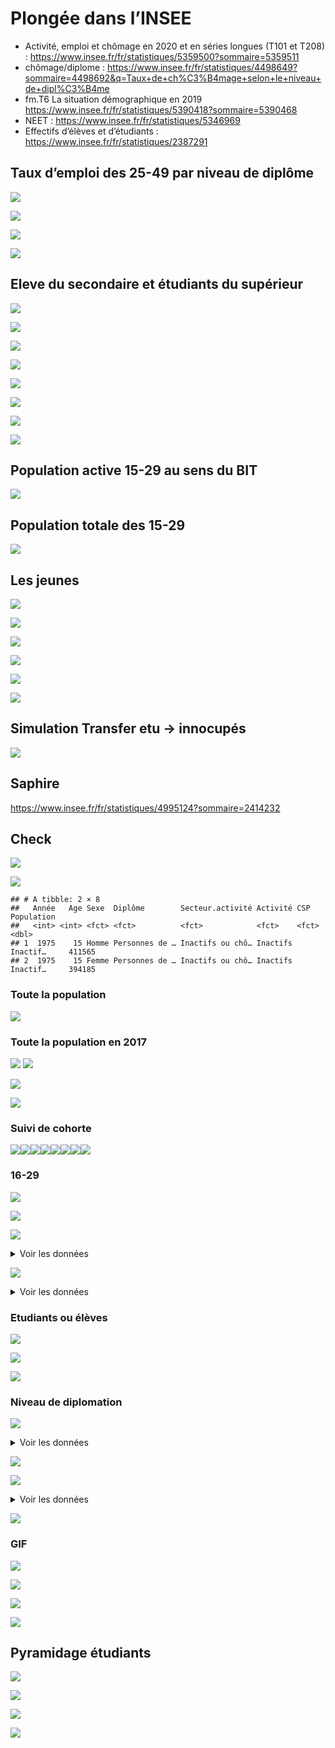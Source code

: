 Plongée dans l’INSEE
================

-   Activité, emploi et chômage en 2020 et en séries longues (T101 et
    T208) :
    <https://www.insee.fr/fr/statistiques/5359500?sommaire=5359511>
-   chômage/diplome :
    <https://www.insee.fr/fr/statistiques/4498649?sommaire=4498692&q=Taux+de+ch%C3%B4mage+selon+le+niveau+de+dipl%C3%B4me>
-   fm.T6 La situation démographique en 2019
    <https://www.insee.fr/fr/statistiques/5390418?sommaire=5390468>
-   NEET : <https://www.insee.fr/fr/statistiques/5346969>
-   Effectifs d’élèves et d’étudiants :
    <https://www.insee.fr/fr/statistiques/2387291>

## Taux d’emploi des 25-49 par niveau de diplôme

![](population_files/figure-gfm/chomage.25.d-1.png)<!-- -->

![](population_files/figure-gfm/chomage.25.d.val100-1.png)<!-- -->

![](population_files/figure-gfm/chomage.15.d-1.png)<!-- -->

![](population_files/figure-gfm/chomage.15.d.val100-1.png)<!-- -->

## Eleve du secondaire et étudiants du supérieur

![](population_files/figure-gfm/eleveetu-1.png)<!-- -->

![](population_files/figure-gfm/eleveetu.val100-1.png)<!-- -->

![](population_files/figure-gfm/pop.etu.sup-1.png)<!-- -->

![](population_files/figure-gfm/pop.etu.sup.val100-1.png)<!-- -->

![](population_files/figure-gfm/pop.etu.sup.val100.hec-1.png)<!-- -->

![](population_files/figure-gfm/pop.etu.sup.val100.hec.2010-1.png)<!-- -->

![](population_files/figure-gfm/pop.etu.app-1.png)<!-- -->

![](population_files/figure-gfm/pop.etu.app.val100-1.png)<!-- -->

## Population active 15-29 au sens du BIT

![](population_files/figure-gfm/bit-1.png)<!-- -->

## Population totale des 15-29

![](population_files/figure-gfm/fm.t6-1.png)<!-- -->

## Les jeunes

![](population_files/figure-gfm/popall-1.png)<!-- -->

![](population_files/figure-gfm/popall.80-1.png)<!-- -->

![](population_files/figure-gfm/popall.80.val100-1.png)<!-- -->

![](population_files/figure-gfm/popall.80.diff-1.png)<!-- -->

![](population_files/figure-gfm/popall.80.stack-1.png)<!-- -->

![](population_files/figure-gfm/popall.80.stack.simple-1.png)<!-- -->

## Simulation Transfer etu -&gt; innocupés

![](population_files/figure-gfm/popall.80.stack.simu-1.png)<!-- -->

## Saphire

<https://www.insee.fr/fr/statistiques/4995124?sommaire=2414232>

## Check

![](population_files/figure-gfm/saphire.check1-1.png)<!-- -->

![](population_files/figure-gfm/saphire.check2-1.png)<!-- -->

    ## # A tibble: 2 × 8
    ##   Année   Age Sexe  Diplôme        Secteur.activité Activité CSP      Population
    ##   <int> <int> <fct> <fct>          <fct>            <fct>    <fct>         <dbl>
    ## 1  1975    15 Homme Personnes de … Inactifs ou chô… Inactifs Inactif…     411565
    ## 2  1975    15 Femme Personnes de … Inactifs ou chô… Inactifs Inactif…     394185

### Toute la population

![](population_files/figure-gfm/saphire.allpop-1.png)<!-- -->

### Toute la population en 2017

![](population_files/figure-gfm/saphire.allpop.2017-1.png)<!-- -->
![](population_files/figure-gfm/saphire.allpop.2017.col-1.png)<!-- -->

![](population_files/figure-gfm/saphire.tout.facet-1.png)<!-- -->

![](population_files/figure-gfm/saphire.tout.facet.2-1.png)<!-- -->

### Suivi de cohorte

![](population_files/figure-gfm/saphire.cohorte-1.png)<!-- -->![](population_files/figure-gfm/saphire.cohorte-2.png)<!-- -->![](population_files/figure-gfm/saphire.cohorte-3.png)<!-- -->![](population_files/figure-gfm/saphire.cohorte-4.png)<!-- -->![](population_files/figure-gfm/saphire.cohorte-5.png)<!-- -->![](population_files/figure-gfm/saphire.cohorte-6.png)<!-- -->![](population_files/figure-gfm/saphire.cohorte-7.png)<!-- -->![](population_files/figure-gfm/saphire.cohorte-8.png)<!-- -->

### 16-29

![](population_files/figure-gfm/saphire.1629.check-1.png)<!-- -->

![](population_files/figure-gfm/saphire.1629-1.png)<!-- -->

![](population_files/figure-gfm/saphire.1629.act-1.png)<!-- -->

<details>
<summary>
Voir les données
</summary>

| Année | Activité               | Population  | Val100 | Différence |
|------:|:-----------------------|:------------|-------:|-----------:|
|  1968 | Actifs ayant un emploi | 5 925 316   |    100 |          0 |
|  1968 | Chômeurs               | 184 720     |    100 |          0 |
|  1968 | Inactifs               | 1 412 564.0 |    100 |          0 |
|  1968 | Inactifs et chômeurs   | 1 597 284   |    100 |          0 |
|  1968 | Étudiants ou élèves    | 1 751 000   |    100 |          0 |
|  1968 | Ensemble               | 9 273 600   |    100 |          0 |
|  1975 | Actifs ayant un emploi | 7 070 060   |    119 |       1145 |
|  1975 | Chômeurs               | 444 030     |    240 |        259 |
|  1975 | Inactifs               | 1 484 995.0 |    105 |         72 |
|  1975 | Inactifs et chômeurs   | 1 929 025   |    121 |        332 |
|  1975 | Étudiants ou élèves    | 2 005 910   |    115 |        255 |
|  1975 | Ensemble               | 11 004 995  |    119 |       1731 |
|  1982 | Actifs ayant un emploi | 6 460 016   |    109 |        535 |
|  1982 | Chômeurs               | 1 096 728   |    594 |        912 |
|  1982 | Inactifs               | 1 061 764.0 |     75 |       -351 |
|  1982 | Inactifs et chômeurs   | 2 158 492   |    135 |        561 |
|  1982 | Étudiants ou élèves    | 2 520 028   |    144 |        769 |
|  1982 | Ensemble               | 11 138 536  |    120 |       1865 |
|  1990 | Actifs ayant un emploi | 6 139 491   |    104 |        214 |
|  1990 | Chômeurs               | 1 228 194   |    665 |       1043 |
|  1990 | Inactifs               | 637 802.0   |     45 |       -775 |
|  1990 | Inactifs et chômeurs   | 1 865 996   |    117 |        269 |
|  1990 | Étudiants ou élèves    | 3 677 947   |    210 |       1927 |
|  1990 | Ensemble               | 11 683 434  |    126 |       2410 |
|  1999 | Actifs ayant un emploi | 5 114 894   |     86 |       -810 |
|  1999 | Chômeurs               | 1 271 810   |    689 |       1087 |
|  1999 | Inactifs               | 529 740.0   |     38 |       -883 |
|  1999 | Inactifs et chômeurs   | 1 801 550   |    113 |        204 |
|  1999 | Étudiants ou élèves    | 3 954 198   |    226 |       2203 |
|  1999 | Ensemble               | 10 870 642  |    117 |       1597 |
|  2007 | Actifs ayant un emploi | 5 421 309   |     91 |       -504 |
|  2007 | Chômeurs               | 1 193 363   |    646 |       1009 |
|  2007 | Inactifs               | 517 018.1   |     37 |       -896 |
|  2007 | Inactifs et chômeurs   | 1 710 381   |    107 |        113 |
|  2007 | Étudiants ou élèves    | 3 486 265   |    199 |       1735 |
|  2007 | Ensemble               | 10 617 955  |    114 |       1344 |
|  2012 | Actifs ayant un emploi | 5 105 583   |     86 |       -820 |
|  2012 | Chômeurs               | 1 462 360   |    792 |       1278 |
|  2012 | Inactifs               | 528 485.6   |     37 |       -884 |
|  2012 | Inactifs et chômeurs   | 1 990 845   |    125 |        394 |
|  2012 | Étudiants ou élèves    | 3 299 653   |    188 |       1549 |
|  2012 | Ensemble               | 10 396 081  |    112 |       1122 |
|  2017 | Actifs ayant un emploi | 4 774 729   |     81 |      -1151 |
|  2017 | Chômeurs               | 1 387 958   |    751 |       1203 |
|  2017 | Inactifs               | 567 615.0   |     40 |       -845 |
|  2017 | Inactifs et chômeurs   | 1 955 573   |    122 |        358 |
|  2017 | Étudiants ou élèves    | 3 391 129   |    194 |       1640 |
|  2017 | Ensemble               | 10 121 431  |    109 |        848 |

</details>

![](population_files/figure-gfm/saphire.1629.sim-1.png)<!-- -->

<details>
<summary>
Voir les données
</summary>

| Année | Activité               | Population | Part   |
|------:|:-----------------------|-----------:|:-------|
|  1968 | Actifs ayant un emploi |  5.9253160 | 63.9%  |
|  1968 | Inactifs               |  1.4125640 | 15.2%  |
|  1968 | Chômeurs               |  0.1847200 | 2.0%   |
|  1968 | Amortisseur            |  0.0000000 | 0.0%   |
|  1968 | Étudiants ou élèves    |  1.7510000 | 18.9%  |
|  1975 | Actifs ayant un emploi |  7.0700600 | 64.2%  |
|  1975 | Inactifs               |  1.4849950 | 13.5%  |
|  1975 | Chômeurs               |  0.4440300 | 4.0%   |
|  1975 | Amortisseur            |  0.2549100 | 2.3%   |
|  1975 | Étudiants ou élèves    |  1.7510000 | 15.9%  |
|  1982 | Actifs ayant un emploi |  6.4600160 | 58.00% |
|  1982 | Inactifs               |  1.0617640 | 9.53%  |
|  1982 | Chômeurs               |  1.0967280 | 9.85%  |
|  1982 | Amortisseur            |  0.7690280 | 6.90%  |
|  1982 | Étudiants ou élèves    |  1.7510000 | 15.72% |
|  1990 | Actifs ayant un emploi |  6.1394910 | 52.5%  |
|  1990 | Inactifs               |  0.6378020 | 5.5%   |
|  1990 | Chômeurs               |  1.2281940 | 10.5%  |
|  1990 | Amortisseur            |  1.9269470 | 16.5%  |
|  1990 | Étudiants ou élèves    |  1.7510000 | 15.0%  |
|  1999 | Actifs ayant un emploi |  5.1148940 | 47.1%  |
|  1999 | Inactifs               |  0.5297400 | 4.9%   |
|  1999 | Chômeurs               |  1.2718100 | 11.7%  |
|  1999 | Amortisseur            |  2.2031980 | 20.3%  |
|  1999 | Étudiants ou élèves    |  1.7510000 | 16.1%  |
|  2007 | Actifs ayant un emploi |  5.4213090 | 51.06% |
|  2007 | Inactifs               |  0.5170181 | 4.87%  |
|  2007 | Chômeurs               |  1.1933630 | 11.24% |
|  2007 | Amortisseur            |  1.7352652 | 16.34% |
|  2007 | Étudiants ou élèves    |  1.7510000 | 16.49% |
|  2012 | Actifs ayant un emploi |  5.1055834 | 49.11% |
|  2012 | Inactifs               |  0.5284856 | 5.08%  |
|  2012 | Chômeurs               |  1.4623596 | 14.07% |
|  2012 | Amortisseur            |  1.5486526 | 14.90% |
|  2012 | Étudiants ou élèves    |  1.7510000 | 16.84% |
|  2017 | Actifs ayant un emploi |  4.7747291 | 47.2%  |
|  2017 | Inactifs               |  0.5676150 | 5.6%   |
|  2017 | Chômeurs               |  1.3879581 | 13.7%  |
|  2017 | Amortisseur            |  1.6401286 | 16.2%  |
|  2017 | Étudiants ou élèves    |  1.7510000 | 17.3%  |

</details>

### Etudiants ou élèves

![](population_files/figure-gfm/saphire.ee-1.png)<!-- -->

![](population_files/figure-gfm/saphire.ee.bin-1.png)<!-- -->

![](population_files/figure-gfm/saphire.ee.agemoyen-1.png)<!-- -->

### Niveau de diplomation

![](population_files/figure-gfm/saphire.dipl-1.png)<!-- -->

<details>
<summary>
Voir les données
</summary>

| Année | Diplôme                                 | Population | part | val100 |     evol |
|------:|:----------------------------------------|:-----------|-----:|-------:|---------:|
|  1968 | Aucun diplôme                           | 14 212 564 | 0.43 |    100 |        0 |
|  1968 | Niveau CEP                              | 10 610 316 | 0.32 |    100 |        0 |
|  1968 | Niveau BEPC                             | 1 672 940  | 0.05 |    100 |        0 |
|  1968 | Niveau CAP-BEP                          | 3 441 788  | 0.10 |    100 |        0 |
|  1968 | Niveau BAC général ou technique         | 1 845 400  | 0.06 |    100 |        0 |
|  1968 | Diplôme supérieur au Baccalauréat       | 1 092 992  | 0.03 |    100 |        0 |
|  1975 | Aucun diplôme                           | 12 813 645 | 0.37 |     90 | -1398919 |
|  1975 | Niveau CEP                              | 9 876 430  | 0.29 |     93 |  -733886 |
|  1975 | Niveau BEPC                             | 2 204 030  | 0.06 |    132 |   531090 |
|  1975 | Niveau CAP-BEP                          | 4 920 100  | 0.14 |    143 |  1478312 |
|  1975 | Niveau BAC général ou technique         | 2 523 570  | 0.07 |    137 |   678170 |
|  1975 | Diplôme supérieur au Baccalauréat       | 2 147 105  | 0.06 |    196 |  1054113 |
|  1982 | Aucun diplôme                           | 13 378 380 | 0.37 |     94 |  -834184 |
|  1982 | Niveau CEP                              | 8 261 484  | 0.23 |     78 | -2348832 |
|  1982 | Niveau BEPC                             | 2 463 612  | 0.07 |    147 |   790672 |
|  1982 | Niveau CAP-BEP                          | 6 007 260  | 0.17 |    175 |  2565472 |
|  1982 | Niveau BAC général ou technique         | 3 270 280  | 0.09 |    177 |  1424880 |
|  1982 | Diplôme universitaire de 1er cycle      | 1 524 128  | 0.04 |    100 |        0 |
|  1982 | Diplôme universitaire de 2e ou 3e cycle | 1 437 704  | 0.04 |    100 |        0 |
|  1990 | Aucun diplôme                           | 10 801 383 | 0.28 |     76 | -3411181 |
|  1990 | Niveau CEP                              | 8 178 864  | 0.21 |     77 | -2431452 |
|  1990 | Niveau BEPC                             | 3 089 413  | 0.08 |    185 |  1416473 |
|  1990 | Niveau CAP-BEP                          | 8 332 973  | 0.21 |    242 |  4891185 |
|  1990 | Niveau BAC général ou technique         | 4 200 257  | 0.11 |    228 |  2354857 |
|  1990 | Diplôme universitaire de 1er cycle      | 2 244 456  | 0.06 |    147 |   720328 |
|  1990 | Diplôme universitaire de 2e ou 3e cycle | 2 143 131  | 0.05 |    149 |   705427 |
|  1999 | Aucun diplôme                           | 7 795 757  | 0.19 |     55 | -6416807 |
|  1999 | Niveau CEP                              | 7 159 041  | 0.17 |     67 | -3451275 |
|  1999 | Niveau BEPC                             | 3 393 505  | 0.08 |    203 |  1720565 |
|  1999 | Niveau CAP-BEP                          | 10 395 254 | 0.25 |    302 |  6953466 |
|  1999 | Niveau BAC général ou technique         | 5 086 435  | 0.12 |    276 |  3241035 |
|  1999 | Diplôme universitaire de 1er cycle      | 3 555 840  | 0.09 |    233 |  2031712 |
|  1999 | Diplôme universitaire de 2e ou 3e cycle | 3 708 509  | 0.09 |    258 |  2270805 |
|  2007 | Aucun diplôme                           | 7 813 274  | 0.18 |     55 | -6399290 |
|  2007 | Niveau CEP                              | 5 348 485  | 0.12 |     50 | -5261831 |
|  2007 | Niveau BEPC                             | 3 000 191  | 0.07 |    179 |  1327251 |
|  2007 | Niveau CAP-BEP                          | 10 905 212 | 0.24 |    317 |  7463424 |
|  2007 | Niveau BAC général ou technique         | 7 008 824  | 0.16 |    380 |  5163424 |
|  2007 | Diplôme universitaire de 1er cycle      | 5 063 055  | 0.11 |    332 |  3538927 |
|  2007 | Diplôme universitaire de 2e ou 3e cycle | 5 386 843  | 0.12 |    375 |  3949139 |
|  2012 | Aucun diplôme                           | 7 216 211  | 0.16 |     51 | -6996353 |
|  2012 | Niveau CEP                              | 4 526 480  | 0.10 |     43 | -6083836 |
|  2012 | Niveau BEPC                             | 2 887 176  | 0.06 |    173 |  1214236 |
|  2012 | Niveau CAP-BEP                          | 11 114 800 | 0.24 |    323 |  7673012 |
|  2012 | Niveau BAC général ou technique         | 7 843 636  | 0.17 |    425 |  5998236 |
|  2012 | Diplôme universitaire de 1er cycle      | 5 903 363  | 0.13 |    387 |  4379235 |
|  2012 | Diplôme universitaire de 2e ou 3e cycle | 6 335 725  | 0.14 |    441 |  4898021 |
|  2017 | Aucun diplôme                           | 5 936 361  | 0.13 |     42 | -8276203 |
|  2017 | Niveau CEP                              | 3 742 141  | 0.08 |     35 | -6868175 |
|  2017 | Niveau BEPC                             | 2 709 007  | 0.06 |    162 |  1036067 |
|  2017 | Niveau CAP-BEP                          | 11 787 741 | 0.25 |    342 |  8345953 |
|  2017 | Niveau BAC général ou technique         | 8 129 366  | 0.17 |    441 |  6283966 |
|  2017 | Diplôme universitaire de 1er cycle      | 5 260 868  | 0.11 |    345 |  3736740 |
|  2017 | Diplôme universitaire de 2e ou 3e cycle | 8 989 408  | 0.19 |    625 |  7551704 |

</details>

![](population_files/figure-gfm/saphire.dipl.fill-1.png)<!-- -->

![](population_files/figure-gfm/saphire.dipl.16.29-1.png)<!-- -->

<details>
<summary>
Voir les données
</summary>

| Année | Diplôme                                 | Population | Part   |
|------:|:----------------------------------------|-----------:|:-------|
|  1968 | Aucun diplôme                           |       1665 | 30.64% |
|  1968 | Niveau CEP                              |       1637 | 30.13% |
|  1968 | Niveau BEPC                             |        268 | 4.93%  |
|  1968 | Niveau CAP-BEP                          |       1044 | 19.21% |
|  1968 | Niveau BAC général ou technique         |        501 | 9.22%  |
|  1968 | Diplôme universitaire de 1er cycle      |          0 | 0.00%  |
|  1968 | Diplôme universitaire de 2e ou 3e cycle |          0 | 0.00%  |
|  1968 | Diplôme supérieur au Baccalauréat       |        319 | 5.87%  |
|  1975 | Aucun diplôme                           |       1308 | 20.39% |
|  1975 | Niveau CEP                              |       1488 | 23.20% |
|  1975 | Niveau BEPC                             |        444 | 6.92%  |
|  1975 | Niveau CAP-BEP                          |       1590 | 24.79% |
|  1975 | Niveau BAC général ou technique         |        773 | 12.05% |
|  1975 | Diplôme universitaire de 1er cycle      |          0 | 0.00%  |
|  1975 | Diplôme universitaire de 2e ou 3e cycle |          0 | 0.00%  |
|  1975 | Diplôme supérieur au Baccalauréat       |        812 | 12.66% |
|  1982 | Aucun diplôme                           |       1610 | 20.53% |
|  1982 | Niveau CEP                              |       1330 | 16.96% |
|  1982 | Niveau BEPC                             |        601 | 7.66%  |
|  1982 | Niveau CAP-BEP                          |       2072 | 26.42% |
|  1982 | Niveau BAC général ou technique         |       1035 | 13.20% |
|  1982 | Diplôme universitaire de 1er cycle      |        646 | 8.24%  |
|  1982 | Diplôme universitaire de 2e ou 3e cycle |        549 | 7.00%  |
|  1982 | Diplôme supérieur au Baccalauréat       |          0 | 0.00%  |
|  1990 | Aucun diplôme                           |       1510 | 18.70% |
|  1990 | Niveau CEP                              |        566 | 7.01%  |
|  1990 | Niveau BEPC                             |        754 | 9.34%  |
|  1990 | Niveau CAP-BEP                          |       2575 | 31.90% |
|  1990 | Niveau BAC général ou technique         |       1187 | 14.70% |
|  1990 | Diplôme universitaire de 1er cycle      |        842 | 10.43% |
|  1990 | Diplôme universitaire de 2e ou 3e cycle |        639 | 7.92%  |
|  1990 | Diplôme supérieur au Baccalauréat       |          0 | 0.00%  |
|  1999 | Aucun diplôme                           |       1129 | 14.10% |
|  1999 | Niveau CEP                              |        127 | 1.59%  |
|  1999 | Niveau BEPC                             |        475 | 5.93%  |
|  1999 | Niveau CAP-BEP                          |       2551 | 31.85% |
|  1999 | Niveau BAC général ou technique         |       1307 | 16.32% |
|  1999 | Diplôme universitaire de 1er cycle      |       1220 | 15.23% |
|  1999 | Diplôme universitaire de 2e ou 3e cycle |       1200 | 14.98% |
|  1999 | Diplôme supérieur au Baccalauréat       |          0 | 0.00%  |
|  2007 | Aucun diplôme                           |        765 | 10.38% |
|  2007 | Niveau CEP                              |         35 | 0.48%  |
|  2007 | Niveau BEPC                             |        265 | 3.60%  |
|  2007 | Niveau CAP-BEP                          |       1575 | 21.38% |
|  2007 | Niveau BAC général ou technique         |       1611 | 21.86% |
|  2007 | Diplôme universitaire de 1er cycle      |       1496 | 20.30% |
|  2007 | Diplôme universitaire de 2e ou 3e cycle |       1621 | 22.00% |
|  2007 | Diplôme supérieur au Baccalauréat       |          0 | 0.00%  |
|  2012 | Aucun diplôme                           |        652 | 9.06%  |
|  2012 | Niveau CEP                              |         19 | 0.26%  |
|  2012 | Niveau BEPC                             |        245 | 3.41%  |
|  2012 | Niveau CAP-BEP                          |       1431 | 19.89% |
|  2012 | Niveau BAC général ou technique         |       1639 | 22.78% |
|  2012 | Diplôme universitaire de 1er cycle      |       1533 | 21.31% |
|  2012 | Diplôme universitaire de 2e ou 3e cycle |       1675 | 23.28% |
|  2012 | Diplôme supérieur au Baccalauréat       |          0 | 0.00%  |
|  2017 | Aucun diplôme                           |        506 | 7.18%  |
|  2017 | Niveau CEP                              |         20 | 0.28%  |
|  2017 | Niveau BEPC                             |        236 | 3.35%  |
|  2017 | Niveau CAP-BEP                          |       1413 | 20.04% |
|  2017 | Niveau BAC général ou technique         |       1557 | 22.09% |
|  2017 | Diplôme universitaire de 1er cycle      |       1097 | 15.56% |
|  2017 | Diplôme universitaire de 2e ou 3e cycle |       2221 | 31.50% |
|  2017 | Diplôme supérieur au Baccalauréat       |          0 | 0.00%  |

</details>

![](population_files/figure-gfm/saphire.dipl.30.39-1.png)<!-- -->

### GIF

![](population_files/figure-gfm/saphire.allpop.gif-1.gif)<!-- -->

![](population_files/figure-gfm/saphire.allpop.gif.col-1.gif)<!-- -->

![](population_files/figure-gfm/saphire.allpop.gif.col.amort-1.gif)<!-- -->

![](population_files/figure-gfm/saphire.allpop.gif.col.amort.20.29-1.gif)<!-- -->

## Pyramidage étudiants

![](population_files/figure-gfm/sise.pyramide.abs-1.png)<!-- -->

![](population_files/figure-gfm/sise.pyramide.val100-1.png)<!-- -->

![](population_files/figure-gfm/sise.pyramide.evol-1.png)<!-- -->

![](population_files/figure-gfm/sise.pyramide.col-1.png)<!-- -->
